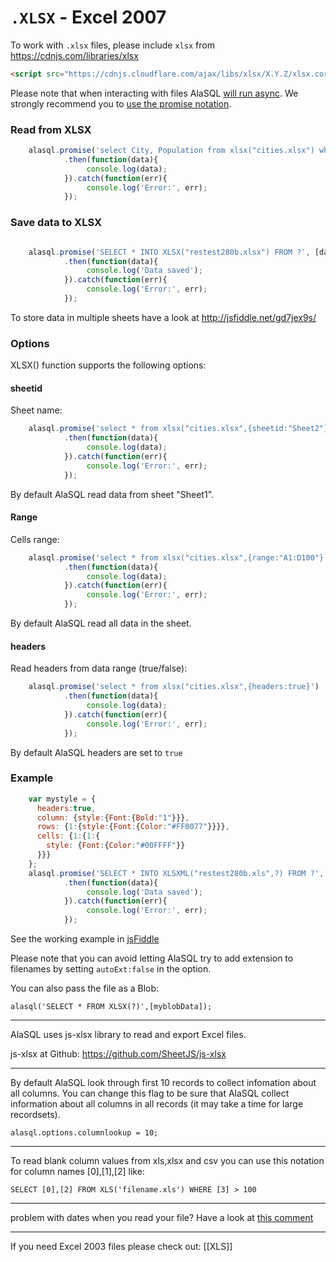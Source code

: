 # `.XLSX` - Excel 2007 

To work with `.xlsx` files, please include `xlsx` from https://cdnjs.com/libraries/xlsx

```html
<script src="https://cdnjs.cloudflare.com/ajax/libs/xlsx/X.Y.Z/xlsx.core.min.js"></script>
```

Please note that when interacting with files AlaSQL [will run async](async). We strongly recommend you to [use the promise notation](promise).


### Read from XLSX

```js
    alasql.promise('select City, Population from xlsx("cities.xlsx") where Population > 100000')
            .then(function(data){
                 console.log(data);
            }).catch(function(err){
                 console.log('Error:', err);
            });
```

### Save data to XLSX

```js

    alasql.promise('SELECT * INTO XLSX("restest280b.xlsx") FROM ?', [data])
            .then(function(data){
                 console.log('Data saved');
            }).catch(function(err){
                 console.log('Error:', err);
            });
```

To store data in multiple sheets have a look at http://jsfiddle.net/gd7jex9s/
		
### Options

XLSX() function supports the following options:

#### sheetid
Sheet name:
```js
    alasql.promise('select * from xlsx("cities.xlsx",{sheetid:"Sheet2"}')
            .then(function(data){
                 console.log(data);
            }).catch(function(err){
                 console.log('Error:', err);
            });
```
By default AlaSQL read data from sheet "Sheet1".

#### Range
Cells range:
```js
    alasql.promise('select * from xlsx("cities.xlsx",{range:"A1:D100"}')
            .then(function(data){
                 console.log(data);
            }).catch(function(err){
                 console.log('Error:', err);
            });
```
By default AlaSQL read all data in the sheet.

#### headers
Read headers from data range (true/false):
```js
    alasql.promise('select * from xlsx("cities.xlsx",{headers:true}')
            .then(function(data){
                 console.log(data);
            }).catch(function(err){
                 console.log('Error:', err);
            });
```
By default AlaSQL headers are set to `true`


### Example

```js
    var mystyle = {
      headers:true, 
      column: {style:{Font:{Bold:"1"}}},
      rows: {1:{style:{Font:{Color:"#FF0077"}}}},
      cells: {1:{1:{
        style: {Font:{Color:"#00FFFF"}}
      }}}
    };
    alasql.promise('SELECT * INTO XLSXML("restest280b.xls",?) FROM ?',[mystyle,data])
            .then(function(data){
                 console.log('Data saved');
            }).catch(function(err){
                 console.log('Error:', err);
            });
```
See the working example in [jsFiddle](http://jsfiddle.net/95j0txwx/7/)

Please note that you can avoid letting AlaSQL try to add extension to filenames by setting `autoExt:false` in the option. 

You can also pass the file as a Blob:

    alasql('SELECT * FROM XLSX(?)',[myblobData]);		

---

AlaSQL uses js-xlsx library to read and export Excel files.

js-xlsx at Github: https://github.com/SheetJS/js-xlsx



----

By default AlaSQL look through first 10 records to collect infomation about all columns. You can change this flag to be sure that AlaSQL collect information about all columns in all records (it may take a time for large recordsets).

    alasql.options.columnlookup = 10;

----

To read blank column values from xls,xlsx and csv you can use this notation for column names [0],[1],[2] like:

    SELECT [0],[2] FROM XLS('filename.xls') WHERE [3] > 100

----

problem with dates when you read your file? Have a look at [this comment](https://github.com/agershun/alasql/issues/395#issuecomment-290392777)

----

If you need Excel 2003 files please check out: [[XLS]]